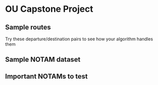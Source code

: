 # OU Capstone Project

## Sample routes

Try these departure/destination pairs to see how your algorithm handles them

## Sample NOTAM dataset

## Important NOTAMs to test





